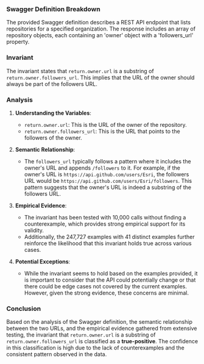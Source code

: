 ### Swagger Definition Breakdown
The provided Swagger definition describes a REST API endpoint that lists repositories for a specified organization. The response includes an array of repository objects, each containing an 'owner' object with a 'followers_url' property.

### Invariant
The invariant states that `return.owner.url` is a substring of `return.owner.followers_url`. This implies that the URL of the owner should always be part of the followers URL.

### Analysis
1. **Understanding the Variables**:
   - `return.owner.url`: This is the URL of the owner of the repository.
   - `return.owner.followers_url`: This is the URL that points to the followers of the owner.

2. **Semantic Relationship**:
   - The `followers_url` typically follows a pattern where it includes the owner's URL and appends `/followers` to it. For example, if the owner's URL is `https://api.github.com/users/Esri`, the followers URL would be `https://api.github.com/users/Esri/followers`. This pattern suggests that the owner's URL is indeed a substring of the followers URL.

3. **Empirical Evidence**:
   - The invariant has been tested with 10,000 calls without finding a counterexample, which provides strong empirical support for its validity.
   - Additionally, the 247,727 examples with 41 distinct examples further reinforce the likelihood that this invariant holds true across various cases.

4. **Potential Exceptions**:
   - While the invariant seems to hold based on the examples provided, it is important to consider that the API could potentially change or that there could be edge cases not covered by the current examples. However, given the strong evidence, these concerns are minimal.

### Conclusion
Based on the analysis of the Swagger definition, the semantic relationship between the two URLs, and the empirical evidence gathered from extensive testing, the invariant that `return.owner.url` is a substring of `return.owner.followers_url` is classified as a **true-positive**. The confidence in this classification is high due to the lack of counterexamples and the consistent pattern observed in the data.
